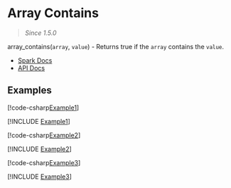 ﻿# Array Contains

> _Since 1.5.0_

array_contains(`array`, `value`) - Returns true if the `array` contains
the `value`.

* [Spark Docs](https://spark.apache.org/docs/3.2.2/api/sql/index.html#array_contains)
* [API Docs](xref:TypedSpark.NET.Functions.Contains*)

## Examples

[!code-csharp[Example1](../../../TypedSpark.NET.Tests/Examples/ArrayContains.cs#Example1)]

[!INCLUDE [Example1](../../../TypedSpark.NET.Tests/Examples/__examples__/ArrayContains.Case1.md)]

[!code-csharp[Example2](../../../TypedSpark.NET.Tests/Examples/ArrayContains.cs#Example2)]

[!INCLUDE [Example2](../../../TypedSpark.NET.Tests/Examples/__examples__/ArrayContains.Case2.md)]

[!code-csharp[Example3](../../../TypedSpark.NET.Tests/Examples/ArrayContains.cs#Example3)]

[!INCLUDE [Example3](../../../TypedSpark.NET.Tests/Examples/__examples__/ArrayContains.Case3.md)]
